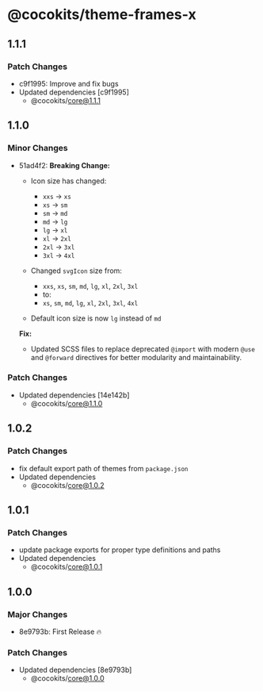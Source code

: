 # @cocokits/theme-frames-x

## 1.1.1

### Patch Changes

- c9f1995: Improve and fix bugs
- Updated dependencies [c9f1995]
  - @cocokits/core@1.1.1

## 1.1.0

### Minor Changes

- 51ad4f2: **Breaking Change:**

  - Icon size has changed:

    - `xxs` -> `xs`
    - `xs` -> `sm`
    - `sm` -> `md`
    - `md` -> `lg`
    - `lg` -> `xl`
    - `xl` -> `2xl`
    - `2xl` -> `3xl`
    - `3xl` -> `4xl`

  - Changed `svgIcon` size from:

    - `xxs`, `xs`, `sm`, `md`, `lg`, `xl`, `2xl`, `3xl`
    - to:
    - `xs`, `sm`, `md`, `lg`, `xl`, `2xl`, `3xl`, `4xl`

  - Default icon size is now `lg` instead of `md`

  **Fix:**

  - Updated SCSS files to replace deprecated `@import` with modern `@use` and `@forward` directives for better modularity and maintainability.

### Patch Changes

- Updated dependencies [14e142b]
  - @cocokits/core@1.1.0

## 1.0.2

### Patch Changes

- fix default export path of themes from `package.json`
- Updated dependencies
  - @cocokits/core@1.0.2

## 1.0.1

### Patch Changes

- update package exports for proper type definitions and paths
- Updated dependencies
  - @cocokits/core@1.0.1

## 1.0.0

### Major Changes

- 8e9793b: First Release 🔥

### Patch Changes

- Updated dependencies [8e9793b]
  - @cocokits/core@1.0.0
